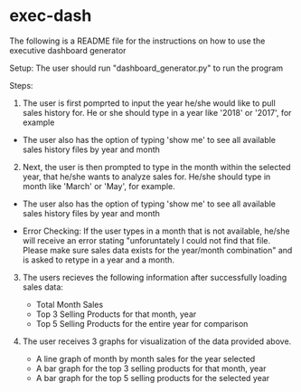 # exec-dash
The following is a README file for the instructions on how to use the executive dashboard generator

Setup: The user should run "dashboard_generator.py" to run the program

Steps:
1. The user is first pomprted to input the year he/she would like to pull sales history for.
He or she should type in a year like '2018' or '2017', for example
* The user also has the option of typing 'show me' to see all available sales history files by year and month

2. Next, the user is then prompted to type in the month within the selected year, that he/she wants to analyze sales for.
He/she should type in month like 'March' or 'May', for example.

* The user also has the option of typing 'show me' to see all available sales history files by year and month

* Error Checking: If the user types in a month that is not available, he/she will receive an error stating
"unforuntately I could not find that file. Please make sure sales data exists for the year/month combination" and is 
asked to retype in a year and a month.

3. The users recieves the following information after successfully loading sales data:
    * Total Month Sales
    * Top 3 Selling Products for that month, year
    * Top 5 Selling Products for the entire year for comparison

4. The user receives 3 graphs for visualization of the data provided above.
    * A line graph of month by month sales for the year selected
    * A bar graph for the top 3 selling products for that month, year
    * A bar graph for the top 5 selling products for the selected year
